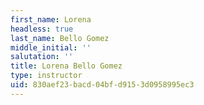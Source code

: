 ```yaml
---
first_name: Lorena
headless: true
last_name: Bello Gomez
middle_initial: ''
salutation: ''
title: Lorena Bello Gomez
type: instructor
uid: 830aef23-bacd-04bf-d915-3d0958995ec3
---
```

